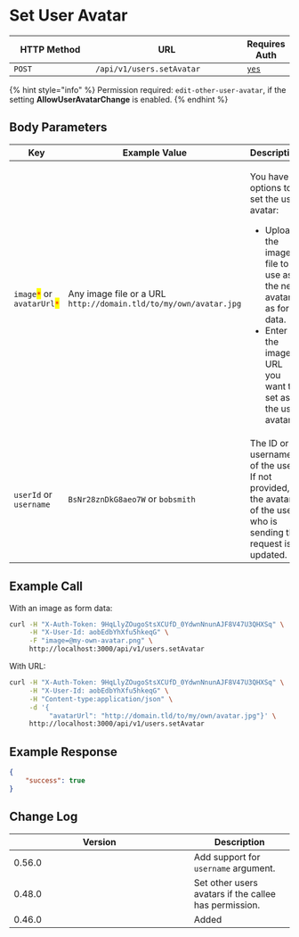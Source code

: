 # Set User Avatar

<table><thead><tr><th width="163">HTTP Method</th><th width="287">URL</th><th>Requires Auth</th></tr></thead><tbody><tr><td><code>POST</code></td><td><code>/api/v1/users.setAvatar</code></td><td><a href="../../authentication-endpoints/"><code>yes</code></a></td></tr></tbody></table>

{% hint style="info" %}
Permission required: `edit-other-user-avatar`, if the setting **AllowUserAvatarChange** is enabled.
{% endhint %}

## Body Parameters

<table><thead><tr><th width="174">Key</th><th width="225">Example Value</th><th>Description</th></tr></thead><tbody><tr><td><code>image</code><mark style="color:red;"><code>*</code></mark> or <code>avatarUrl</code><mark style="color:red;"><code>*</code></mark></td><td>Any image file or a URL <code>http://domain.tld/to/my/own/avatar.jpg</code></td><td><p>You have 2 options to set the user avatar:</p><ul><li>Upload the image file to use as the new avatar, as form data.</li><li>Enter the image URL you want to set as the user avatar.</li></ul></td></tr><tr><td><code>userId</code> or <code>username</code></td><td><code>BsNr28znDkG8aeo7W</code> or <code>bobsmith</code></td><td>The ID or username of the user. If not provided, the avatar of the user who is sending the request is updated.</td></tr></tbody></table>

## Example Call

With an image as form data:

```bash
curl -H "X-Auth-Token: 9HqLlyZOugoStsXCUfD_0YdwnNnunAJF8V47U3QHXSq" \
     -H "X-User-Id: aobEdbYhXfu5hkeqG" \
     -F "image=@my-own-avatar.png" \
     http://localhost:3000/api/v1/users.setAvatar
```

With URL:

```bash
curl -H "X-Auth-Token: 9HqLlyZOugoStsXCUfD_0YdwnNnunAJF8V47U3QHXSq" \
     -H "X-User-Id: aobEdbYhXfu5hkeqG" \
     -H "Content-type:application/json" \
     -d '{
          "avatarUrl": "http://domain.tld/to/my/own/avatar.jpg"}' \
     http://localhost:3000/api/v1/users.setAvatar
```

## Example Response

```json
{
    "success": true
}
```

## Change Log

<table><thead><tr><th width="308">Version</th><th>Description</th></tr></thead><tbody><tr><td>0.56.0</td><td>Add support for <code>username</code> argument.</td></tr><tr><td>0.48.0</td><td>Set other users avatars if the callee has permission.</td></tr><tr><td>0.46.0</td><td>Added</td></tr></tbody></table>
